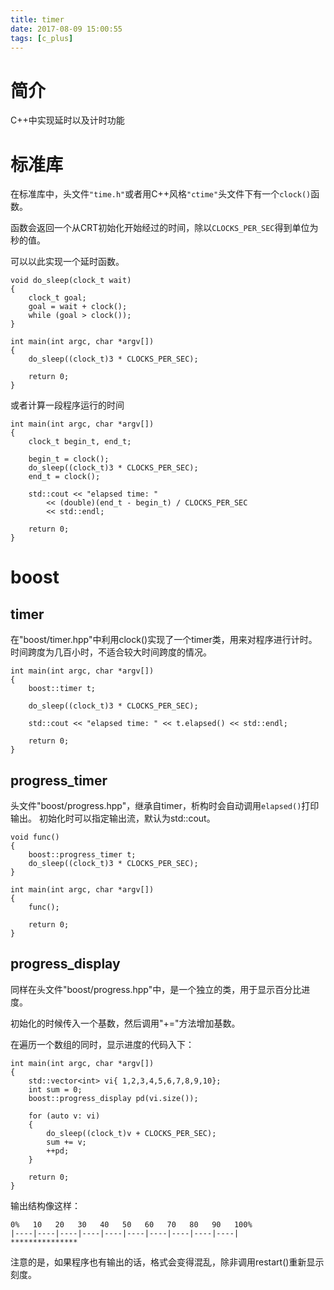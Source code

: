 ```yaml
---
title: timer
date: 2017-08-09 15:00:55
tags: [c_plus]
---
```


# 简介

C++中实现延时以及计时功能

# 标准库

在标准库中，头文件`"time.h"`或者用C++风格`"ctime"`头文件下有一个`clock()`函数。

函数会返回一个从CRT初始化开始经过的时间，除以`CLOCKS_PER_SEC`得到单位为秒的值。


可以以此实现一个延时函数。
```
void do_sleep(clock_t wait)
{
	clock_t goal;
	goal = wait + clock();
	while (goal > clock());
}

int main(int argc, char *argv[])
{
	do_sleep((clock_t)3 * CLOCKS_PER_SEC);

	return 0;
}
```

或者计算一段程序运行的时间

```
int main(int argc, char *argv[])
{
	clock_t begin_t, end_t;

	begin_t = clock();
	do_sleep((clock_t)3 * CLOCKS_PER_SEC);
	end_t = clock();

	std::cout << "elapsed time: " 
		<< (double)(end_t - begin_t) / CLOCKS_PER_SEC 
		<< std::endl;

	return 0;
}
```

# boost
## timer

在"boost/timer.hpp"中利用clock()实现了一个timer类，用来对程序进行计时。时间跨度为几百小时，不适合较大时间跨度的情况。

```
int main(int argc, char *argv[])
{
	boost::timer t;

	do_sleep((clock_t)3 * CLOCKS_PER_SEC);

	std::cout << "elapsed time: " << t.elapsed() << std::endl;

	return 0;
}
```

## progress_timer

头文件"boost/progress.hpp"，继承自timer，析构时会自动调用`elapsed()`打印输出。
初始化时可以指定输出流，默认为std::cout。

```
void func()
{
	boost::progress_timer t;
	do_sleep((clock_t)3 * CLOCKS_PER_SEC);
}

int main(int argc, char *argv[])
{
	func();

	return 0;
}
```

## progress_display

同样在头文件"boost/progress.hpp"中，是一个独立的类，用于显示百分比进度。

初始化的时候传入一个基数，然后调用"+="方法增加基数。

在遍历一个数组的同时，显示进度的代码入下：
```
int main(int argc, char *argv[])
{
	std::vector<int> vi{ 1,2,3,4,5,6,7,8,9,10};
	int sum = 0;
	boost::progress_display pd(vi.size());

	for (auto v: vi)
	{
		do_sleep((clock_t)v + CLOCKS_PER_SEC);
		sum += v;
		++pd;
	}

	return 0;
}
```

输出结构像这样：
```
0%   10   20   30   40   50   60   70   80   90   100%
|----|----|----|----|----|----|----|----|----|----|
***************
```

注意的是，如果程序也有输出的话，格式会变得混乱，除非调用restart()重新显示刻度。
